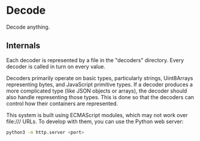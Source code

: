 # Decode

Decode anything.

## Internals

Each decoder is represented by a file in the "decoders" directory. Every decoder is called in turn on every value.

Decoders primarily operate on basic types, particularly strings, Uint8Arrays representing bytes, and JavaScript primitive types. If a decoder produces a more complicated type (like JSON objects or arrays), the decoder should also handle representing those types. This is done so that the decoders can control how their containers are represented.

This system is built using ECMAScript modules, which may not work over file:/// URLs. To develop with them, you can use the Python web server:

```bash
python3 -m http.server <port>
```
